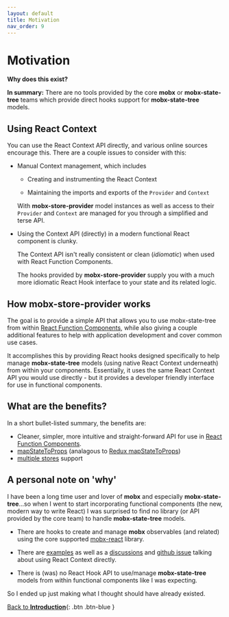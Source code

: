 ```yaml
---
layout: default
title: Motivation
nav_order: 9
---
```


# Motivation

**Why does this exist?**

**In summary:** There are no tools provided by the core **mobx** or **mobx-state-tree** teams which provide direct hooks support for **mobx-state-tree** models.

## Using React Context

You can use the React Context API directly, and various online sources encourage this. There are a couple issues to consider with this:

- Manual Context management, which includes

  - Creating and instrumenting the React Context

  - Maintaining the imports and exports of the `Provider` and `Context`

  With **mobx-store-provider** model instances as well as access to their `Provider` and `Context` are managed for you through a simplified and terse API.

- Using the Context API (directly) in a modern functional React component is clunky.

  The Context API isn't really consistent or clean (_idiomatic_) when used with React Function Components.

  The hooks provided by **mobx-store-provider** supply you with a much more idiomatic React Hook interface to your state and its related logic.

## How mobx-store-provider works

The goal is to provide a simple API that allows you to use mobx-state-tree from within [React Function Components](https://www.robinwieruch.de/react-function-component), while also giving a couple additional features to help with application development and cover common use cases.

It accomplishes this by providing React hooks designed specifically to help manage **mobx-state-tree** models (using native React Context underneath) from within your components. Essentially, it uses the same React Context API you would use directly - but it provides a developer friendly interface for use in functional components.

## What are the benefits?

In a short bullet-listed summary, the benefits are:

- Cleaner, simpler, more intuitive and straight-forward API for use in [React Function Components](https://www.robinwieruch.de/react-function-component).
- [mapStateToProps](/api/useStore#using-a-mapstatetoprops-callback) (analagous to [Redux mapStateToProps](https://react-redux.js.org/using-react-redux/connect-mapstate))
- [multiple stores](/multiple-stores) support

## A personal note on 'why'

I have been a long time user and lover of **mobx** and especially **mobx-state-tree**...so when I went to start incorporating functional components (the new, modern way to write React) I was surprised to find no library (or API provided by the core team) to handle **mobx-state-tree** models.

- There are hooks to create and manage **mobx** observables (and related) using the core supported [mobx-react](https://github.com/mobxjs/mobx-react#mobx-react) library.

- There are [examples](https://dev.to/margaretkrutikova/how-to-mobx-state-tree-react-typescript-3d5j) as well as a [discussions](https://dev.to/margaretkrutikova/how-to-mobx-state-tree-react-typescript-3d5j/comments) and [github issue](https://github.com/mobxjs/mobx-state-tree/issues/1363) talking about using React Context directly.

- There is (was) no React Hook API to use/manage **mobx-state-tree** models from within functional components like I was expecting.

So I ended up just making what I thought should have already existed.

[Back to **Introduction**](/){: .btn .btn-blue }
